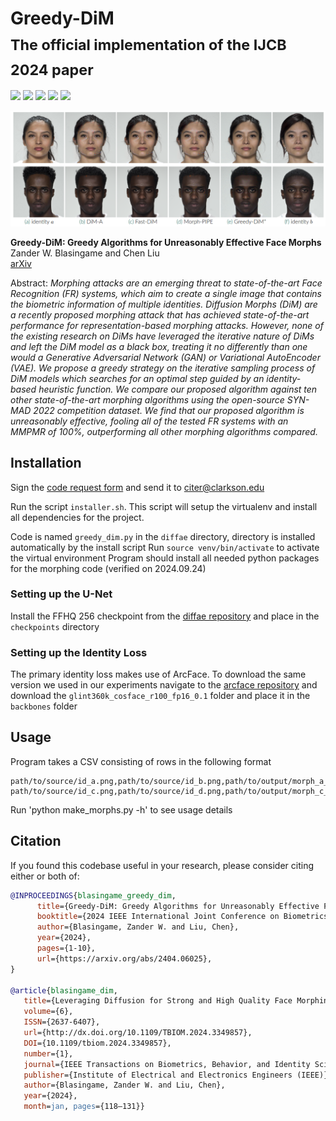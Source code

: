 # Greedy-DiM <br><sub>The official implementation of the IJCB 2024 paper</sub>

![](https://img.shields.io/badge/last%20update-2024.09.24-green.svg)
![](https://img.shields.io/badge/python-3.8-green.svg)
![](https://img.shields.io/badge/pytorch-2.0.1-green.svg)
![](https://img.shields.io/badge/cudnn-8.5.0-green.svg)
![](https://img.shields.io/badge/license-TODO-green.svg)

![Teaser image](./docs/assets/greedy_dim_morph_comp.png)

**Greedy-DiM: Greedy Algorithms for Unreasonably Effective Face Morphs**<br>
Zander W. Blasingame and Chen Liu<br>
[arXiv](https://arxiv.org/abs/2404.06025)

Abstract: *Morphing attacks are an emerging threat to state-of-the-art Face Recognition (FR) systems, which aim to create a single image that contains the biometric information of multiple identities. Diffusion Morphs (DiM) are a recently proposed morphing attack that has achieved state-of-the-art performance for representation-based morphing attacks. However, none of the existing research on DiMs have leveraged the iterative nature of DiMs and left the DiM model as a black box, treating it no differently than one would a Generative Adversarial Network (GAN) or Variational AutoEncoder (VAE). We propose a greedy strategy on the iterative sampling process of DiM models which searches for an optimal step guided by an identity-based heuristic function. We compare our proposed algorithm against ten other state-of-the-art morphing algorithms using the open-source SYN-MAD 2022 competition dataset. We find that our proposed algorithm is unreasonably effective, fooling all of the tested FR systems with an MMPMR of 100%, outperforming all other morphing algorithms compared.*

## Installation
Sign the [code request form](CITeR_SoftwareReleaseAgreeement.docx) and send it to [citer@clarkson.edu](mailto:citer@clarkson.edu?subject=[GitHub]%20DiM%20Source%20Code%20Request)

Run the script `installer.sh`. This script will setup the virtualenv and install all dependencies for the project.

Code is named `greedy_dim.py` in the `diffae` directory, directory is installed automatically by the install script
Run `source venv/bin/activate` to activate the virtual environment
Program should install all needed python packages for the morphing code (verified on 2024.09.24)

### Setting up the U-Net
Install the FFHQ 256 checkpoint from the [diffae repository](https://github.com/phizaz/diffae) and place in the `checkpoints` directory

### Setting up the Identity Loss
The primary identity loss makes use of ArcFace. To download the same version we used in our experiments navigate to the [arcface repository](https://github.com/deepinsight/insightface/tree/master/recognition/arcface_torch) and download the `glint360k_cosface_r100_fp16_0.1` folder and place it in the `backbones` folder

## Usage
Program takes a CSV consisting of rows in the following format
```csv
path/to/source/id_a.png,path/to/source/id_b.png,path/to/output/morph_a_b.png
path/to/source/id_c.png,path/to/source/id_d.png,path/to/output/morph_c_d.png
```

Run 'python make_morphs.py -h' to see usage details


## Citation
If you found this codebase useful in your research, please consider citing either or both of:
```bibtex
@INPROCEEDINGS{blasingame_greedy_dim,
      title={Greedy-DiM: Greedy Algorithms for Unreasonably Effective Face Morphs},
      booktitle={2024 IEEE International Joint Conference on Biometrics (IJCB)}, 
      author={Blasingame, Zander W. and Liu, Chen},
      year={2024},
      pages={1-10},
      url={https://arxiv.org/abs/2404.06025}, 
}

@article{blasingame_dim,
   title={Leveraging Diffusion for Strong and High Quality Face Morphing Attacks},
   volume={6},
   ISSN={2637-6407},
   url={http://dx.doi.org/10.1109/TBIOM.2024.3349857},
   DOI={10.1109/tbiom.2024.3349857},
   number={1},
   journal={IEEE Transactions on Biometrics, Behavior, and Identity Science},
   publisher={Institute of Electrical and Electronics Engineers (IEEE)},
   author={Blasingame, Zander W. and Liu, Chen},
   year={2024},
   month=jan, pages={118–131}}
```
